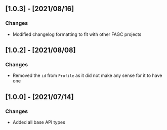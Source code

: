 ## [1.0.3] - [2021/08/16]
### Changes
- Modified changelog formatting to fit with other FAGC projects

## [1.0.2] - [2021/08/08]
### Changes
- Removed the `id` from `Profile` as it did not make any sense for it to have one

## [1.0.0] - [2021/07/14]
### Changes
- Added all base API types